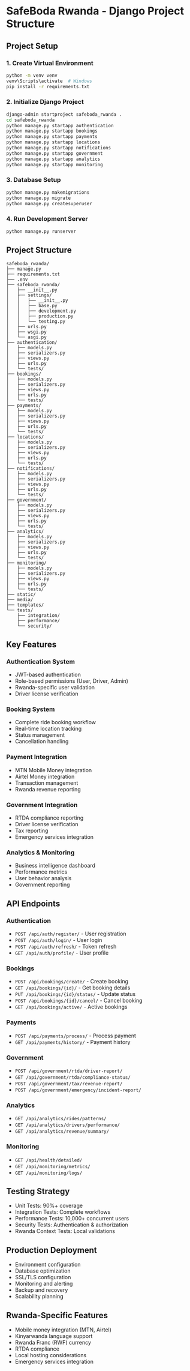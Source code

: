 # SafeBoda Rwanda - Django Project Structure

## Project Setup

### 1. Create Virtual Environment
```bash
python -m venv venv
venv\Scripts\activate  # Windows
pip install -r requirements.txt
```

### 2. Initialize Django Project
```bash
django-admin startproject safeboda_rwanda .
cd safeboda_rwanda
python manage.py startapp authentication
python manage.py startapp bookings
python manage.py startapp payments
python manage.py startapp locations
python manage.py startapp notifications
python manage.py startapp government
python manage.py startapp analytics
python manage.py startapp monitoring
```

### 3. Database Setup
```bash
python manage.py makemigrations
python manage.py migrate
python manage.py createsuperuser
```

### 4. Run Development Server
```bash
python manage.py runserver
```

## Project Structure

```
safeboda_rwanda/
├── manage.py
├── requirements.txt
├── .env
├── safeboda_rwanda/
│   ├── __init__.py
│   ├── settings/
│   │   ├── __init__.py
│   │   ├── base.py
│   │   ├── development.py
│   │   ├── production.py
│   │   └── testing.py
│   ├── urls.py
│   ├── wsgi.py
│   └── asgi.py
├── authentication/
│   ├── models.py
│   ├── serializers.py
│   ├── views.py
│   ├── urls.py
│   └── tests/
├── bookings/
│   ├── models.py
│   ├── serializers.py
│   ├── views.py
│   ├── urls.py
│   └── tests/
├── payments/
│   ├── models.py
│   ├── serializers.py
│   ├── views.py
│   ├── urls.py
│   └── tests/
├── locations/
│   ├── models.py
│   ├── serializers.py
│   ├── views.py
│   ├── urls.py
│   └── tests/
├── notifications/
│   ├── models.py
│   ├── serializers.py
│   ├── views.py
│   ├── urls.py
│   └── tests/
├── government/
│   ├── models.py
│   ├── serializers.py
│   ├── views.py
│   ├── urls.py
│   └── tests/
├── analytics/
│   ├── models.py
│   ├── serializers.py
│   ├── views.py
│   ├── urls.py
│   └── tests/
├── monitoring/
│   ├── models.py
│   ├── serializers.py
│   ├── views.py
│   ├── urls.py
│   └── tests/
├── static/
├── media/
├── templates/
└── tests/
    ├── integration/
    ├── performance/
    └── security/
```

## Key Features

### Authentication System
- JWT-based authentication
- Role-based permissions (User, Driver, Admin)
- Rwanda-specific user validation
- Driver license verification

### Booking System
- Complete ride booking workflow
- Real-time location tracking
- Status management
- Cancellation handling

### Payment Integration
- MTN Mobile Money integration
- Airtel Money integration
- Transaction management
- Rwanda revenue reporting

### Government Integration
- RTDA compliance reporting
- Driver license verification
- Tax reporting
- Emergency services integration

### Analytics & Monitoring
- Business intelligence dashboard
- Performance metrics
- User behavior analysis
- Government reporting

## API Endpoints

### Authentication
- `POST /api/auth/register/` - User registration
- `POST /api/auth/login/` - User login
- `POST /api/auth/refresh/` - Token refresh
- `GET /api/auth/profile/` - User profile

### Bookings
- `POST /api/bookings/create/` - Create booking
- `GET /api/bookings/{id}/` - Get booking details
- `PUT /api/bookings/{id}/status/` - Update status
- `POST /api/bookings/{id}/cancel/` - Cancel booking
- `GET /api/bookings/active/` - Active bookings

### Payments
- `POST /api/payments/process/` - Process payment
- `GET /api/payments/history/` - Payment history

### Government
- `POST /api/government/rtda/driver-report/`
- `GET /api/government/rtda/compliance-status/`
- `POST /api/government/tax/revenue-report/`
- `POST /api/government/emergency/incident-report/`

### Analytics
- `GET /api/analytics/rides/patterns/`
- `GET /api/analytics/drivers/performance/`
- `GET /api/analytics/revenue/summary/`

### Monitoring
- `GET /api/health/detailed/`
- `GET /api/monitoring/metrics/`
- `GET /api/monitoring/logs/`

## Testing Strategy

- Unit Tests: 90%+ coverage
- Integration Tests: Complete workflows
- Performance Tests: 10,000+ concurrent users
- Security Tests: Authentication & authorization
- Rwanda Context Tests: Local validations

## Production Deployment

- Environment configuration
- Database optimization
- SSL/TLS configuration
- Monitoring and alerting
- Backup and recovery
- Scalability planning

## Rwanda-Specific Features

- Mobile money integration (MTN, Airtel)
- Kinyarwanda language support
- Rwanda Franc (RWF) currency
- RTDA compliance
- Local hosting considerations
- Emergency services integration